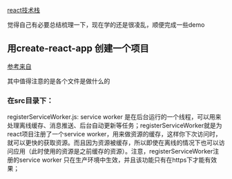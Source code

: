 [react技术栈](https://juejin.im/post/5ad9ba6251882567161a1fd8#heading-16)

觉得自己有必要总结梳理一下，现在学的还是很凌乱，顺便完成一些demo

## 用create-react-app 创建一个项目
[参考来自](https://segmentfault.com/a/1190000015301231)

其中值得注意的是各个文件是做什么的

### 在src目录下：
registerServiceWorker.js: service worker 是在后台运行的一个线程，可以用来处理离线缓存、消息推送、后台自动更新等任务；registerServiceWorker就是为react项目注册了一个service worker，用来做资源的缓存，这样你下次访问时，就可以更快的获取资源。而且因为资源被缓存，所以即使在离线的情况下也可以访问应用（此时使用的资源是之前缓存的资源）。注意，registerServiceWorker注册的service worker 只在生产环境中生效，并且该功能只有在https下才能有效果；
